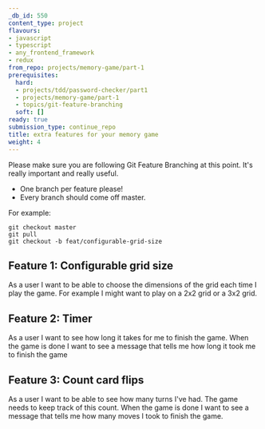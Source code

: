 ```yaml
---
_db_id: 550
content_type: project
flavours:
- javascript
- typescript
- any_frontend_framework
- redux
from_repo: projects/memory-game/part-1
prerequisites:
  hard:
  - projects/tdd/password-checker/part1
  - projects/memory-game/part-1
  - topics/git-feature-branching
  soft: []
ready: true
submission_type: continue_repo
title: extra features for your memory game
weight: 4
---
```


Please make sure you are following Git Feature Branching at this point. It's really important and really useful.

- One branch per feature please!
- Every branch should come off master.

For example:

```
git checkout master
git pull
git checkout -b feat/configurable-grid-size
```

## Feature 1: Configurable grid size

As a user I want to be able to choose the dimensions of the grid each time I play the game. For example I might want to play on a 2x2 grid or a 3x2 grid.

## Feature 2: Timer

As a user I want to see how long it takes for me to finish the game. When the game is done I want to see a message that tells me how long it took me to finish the game

## Feature 3: Count card flips

As a user I want to be able to see how many turns I've had. The game needs to keep track of this count. When the game is done I want to see a message that tells me how many moves I took to finish the game.